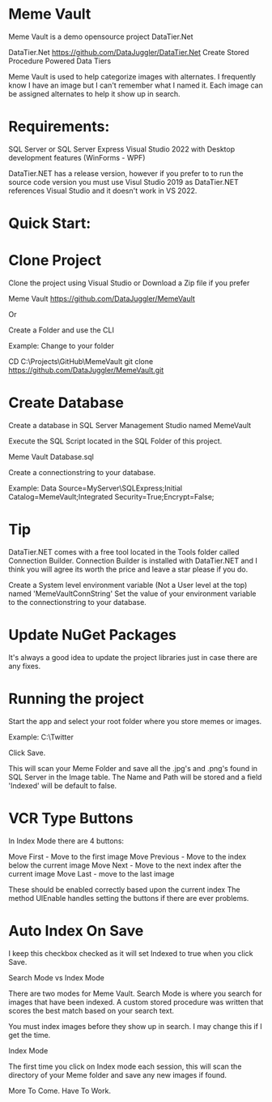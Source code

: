 ﻿# Meme Vault

Meme Vault is a demo opensource project DataTier.Net

DataTier.Net
https://github.com/DataJuggler/DataTier.Net
Create Stored Procedure Powered Data Tiers

Meme Vault is used to help categorize images with alternates. I frequently know I have an image but I can't
remember what I named it. Each image can be assigned alternates to help it show up in search.

# Requirements:

SQL Server or SQL Server Express
Visual Studio 2022 with Desktop development features (WinForms - WPF)

DataTier.NET has a release version, however if you prefer to to run the source code version
you must use Visul Studio 2019 as DataTier.NET references Visual Studio and it doesn't work in VS 2022.

# Quick Start:

# Clone Project

Clone the project using Visual Studio or Download a Zip file if you prefer

Meme Vault
https://github.com/DataJuggler/MemeVault

Or

Create a Folder and use the CLI

Example: Change to your folder

CD C:\Projects\GitHub\MemeVault
git clone https://github.com/DataJuggler/MemeVault.git

# Create Database

Create a database in SQL Server Management Studio named MemeVault

Execute the SQL Script located in the SQL Folder of this project.

Meme Vault Database.sql

Create a connectionstring to your database.

Example: Data Source=MyServer\SQLExpress;Initial Catalog=MemeVault;Integrated Security=True;Encrypt=False;

# Tip
DataTier.NET comes with a free tool located in the Tools folder called Connection Builder.
Connection Builder is installed with DataTier.NET and I think you will agree its worth the price
and leave a star please if you do.

Create a System level environment variable (Not a User level at the top) named 'MemeVaultConnString'
Set the value of your environment variable to the connectionstring to your database.

# Update NuGet Packages
It's always a good idea to update the project libraries just in case there are any fixes.

# Running the project
Start the app and select your root folder where you store memes or images.

Example: C:\Twitter

Click Save.

This will scan your Meme Folder and save all the .jpg's and .png's found in SQL Server in the Image table.
The Name and Path will be stored and a field 'Indexed' will be default to false.

# VCR Type Buttons
In Index Mode there are 4 buttons:

Move First - Move to the first image
Move Previous - Move to the index below the current image
Move Next - Move to the next index after the current image
Move Last - move to the last image

These should be enabled correctly based upon the current index
The method UIEnable handles setting the buttons if there are ever problems.

# Auto Index On Save
I keep this checkbox checked as it will set Indexed to true when you click Save.

Search Mode vs Index Mode

There are two modes for Meme Vault. Search Mode is where you search for images that have been indexed.
A custom stored procedure was written that scores the best match based on your search text.

You must index images before they show up in search. I may change this if I get the time.

Index Mode

The first time you click on Index mode each session, this will scan the directory of your Meme folder
and save any new images if found. 

More To Come. Have To Work.